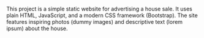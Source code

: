 <!-- Use this file to provide workspace-specific custom instructions to Copilot. For more details, visit https://code.visualstudio.com/docs/copilot/copilot-customization#_use-a-githubcopilotinstructionsmd-file -->

This project is a simple static website for advertising a house sale. It uses plain HTML, JavaScript, and a modern CSS framework (Bootstrap). The site features inspiring photos (dummy images) and descriptive text (lorem ipsum) about the house.
